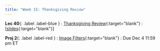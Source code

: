 ```yaml
---
title: "Week 15: Thanksgiving Review"
---
```


**Lec 40**{: .label .label-blue }
: [Thanksgiving Review](https://edstem.org/us/courses/60560/lessons/123873){:target="blank"}
  : [[slides](https://drive.google.com/file/d/1YVaRy05IxEaJI_OX2s5GdugSUC9ESNYX/view?usp=sharing){:target="blank"}\]
  
**Proj 2**{: .label .label-red }
: [Image Filters](https://edstem.org/us/courses/60560/lessons/123074){:target="blank"}
  : Due Dec 4 11:59 pm ET
